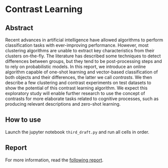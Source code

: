 # Contrast Learning

## Abstract

Recent advances in artificial intelligence have allowed algorithms to perform classification tasks with ever-improving performance. However, most clustering algorithms are unable to extract key characteristics from their clusters on-the-fly. The literature has described some techniques to detect differences between groups, but they tend to be post-processing steps and to rely on probabilistic models. In this report, we introduce an online algorithm capable of one-shot learning and vector-based classification of both objects and their differences, the latter we call *contrasts*. We then describe a few clustering and contrast experiments on test datasets to show the potential of this contrast learning algorithm. We expect this exploratory study will enable further research to use the concept of contrasts for more elaborate tasks related to cognitive processes, such as producing relevant descriptions and zero-shot learning.

## How to use

Launch the jupyter notebook `third_draft.py` and run all cells in order.

## Report

For more information, read the [following report](https://github.com/lashoun/contrast-learning/blob/master/report.pdf).
